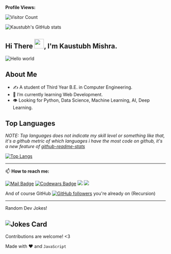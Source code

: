 **Profile Views:**

![Visitor Count](https://profile-counter.glitch.me/{mkaustubh}/count.svg)

![Kaustubh's GitHub stats](https://github-readme-stats.vercel.app/api?username=mkaustubh&show_icons=true&count_private=true&theme=chartreuse-dark)

## Hi There <img src="https://user-images.githubusercontent.com/69445549/117252456-9c2b2280-ae63-11eb-8c0a-99fe28ac33a8.gif" width="30px">, I'm Kaustubh Mishra.

<img src="https://user-images.githubusercontent.com/69445549/117251936-ed86e200-ae62-11eb-8268-b95248296ffd.png" alt="Hello world">

## **About Me**
- ✍️ A student of Third Year B.E. in Computer Engineering.
- 🌱 I’m currently learning Web Development.
- :eye: Looking for Python, Data Science, Machine Learning, AI, Deep Learning.

## **Top Languages**
*NOTE: Top languages does not indicate my skill level or something like that, it's a github metric of which languages i have the most code on github, it's a new feature of [github-readme-stats](https://github.com/anuraghazra/github-readme-stats)*

[![Top Langs](https://github-readme-stats.vercel.app/api/top-langs/?username=mkaustubh&langs_count=9&layout=compact&theme=radical)](https://github.com/mkaustubh/github-readme-stats)

<!-- ## :sparkling_heart: Support my projects

If you are using this project and are happy with it or just want to encourage me to continue creating stuff, there are few ways you can do it :-

- Giving proper credit :D
- Starring and sharing the project :rocket:
- [![paypal.me/mkaustubhm](https://ionicabizau.github.io/badges/paypal.svg)](https://www.paypal.me/mkaustubhm) - You can make one-time donations. I'll probably buy a ~~coffee~~ tea. :tea:

Thanks! :heart: -->

---

📫 **How to reach me:**

[![Mail Badge](https://img.shields.io/badge/-Kaustubh%20Mishra-c0392b?style=flat&labelColor=c0392b&logo=gmail&logoColor=white)](mailto:kaustubhmishra2001@gmail.com) [![Codewars Badge](https://www.codewars.com/users/mkaustubh/badges/micro)](https://www.codewars.com/users/mkaustubh) [![](https://img.shields.io/badge/linkedin-%230077B5.svg?&style=flat&logo=linkedin&logoColor=white)](https://www.linkedin.com/in/kaustubh-mishra-016a8a1b4/) [![](https://img.shields.io/badge/instagram-%23E4405F.svg?&style=flat&logo=instagram&logoColor=white)](https://www.instagram.com/therealkaustubhmishra/)

And of course GitHub [![GitHub followers](https://img.shields.io/github/followers/mkaustubh.svg?style=social&label=Follow&maxAge=2592000)](https://github.com/mkaustubh) you're already on (Recursion) 

---
Random Dev Jokes!<br>

![Jokes Card](https://readme-jokes.vercel.app/api)
---
Contributions are welcome! <3

Made with :heart: and `JavaScript`
